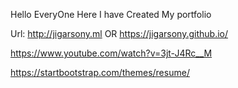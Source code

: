 Hello EveryOne Here I have Created My portfolio

Url: http://jigarsony.ml
OR
https://jigarsony.github.io/

https://www.youtube.com/watch?v=3jt-J4Rc__M

https://startbootstrap.com/themes/resume/
